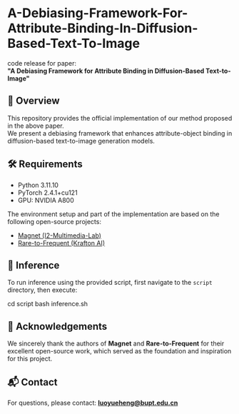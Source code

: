 # A-Debiasing-Framework-For-Attribute-Binding-In-Diffusion-Based-Text-To-Image

code release for paper:  
**"A Debiasing Framework for Attribute Binding in Diffusion-Based Text-to-Image"**

## 📖 Overview

This repository provides the official implementation of our method proposed in the above paper.  
We present a debiasing framework that enhances attribute-object binding in diffusion-based text-to-image generation models.

## 🛠️ Requirements

- Python 3.11.10  
- PyTorch 2.4.1+cu121  
- GPU: NVIDIA A800 

The environment setup and part of the implementation are based on the following open-source projects:

- [Magnet (I2-Multimedia-Lab)](https://github.com/I2-Multimedia-Lab/Magnet)  
- [Rare-to-Frequent (Krafton AI)](https://github.com/krafton-ai/Rare-to-Frequent)

## 🚀 Inference

To run inference using the provided script, first navigate to the `script` directory, then execute:

cd script
bash inference.sh

## 🙏 Acknowledgements

We sincerely thank the authors of **Magnet** and **Rare-to-Frequent** for their excellent open-source work, which served as the foundation and inspiration for this project.

## 📬 Contact

For questions, please contact: **luoyueheng@bupt.edu.cn**


